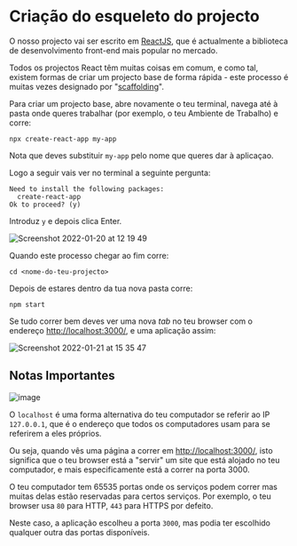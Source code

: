 
# Criação do esqueleto do projecto

O nosso projecto vai ser escrito em [ReactJS](https://reactjs.org/), que é actualmente a biblioteca de desenvolvimento front-end mais popular no mercado.

Todos os projectos React têm muitas coisas em comum, e como tal, existem formas de criar um projecto base de forma rápida - este processo é muitas vezes designado por "[scaffolding](https://en.wikipedia.org/wiki/Scaffold_(programming))".

Para criar um projecto base, abre novamente o teu terminal, navega até à pasta onde queres trabalhar (por exemplo, o teu Ambiente de Trabalho) e corre:

```shell
npx create-react-app my-app
```

Nota que deves substituir `my-app` pelo nome que queres dar à aplicaçao.

Logo a seguir vais ver no terminal a seguinte pergunta:

```
Need to install the following packages:
  create-react-app
Ok to proceed? (y)
```

Introduz `y` e depois clica Enter.

![Screenshot 2022-01-20 at 12 19 49](https://user-images.githubusercontent.com/39055313/150339979-b2e01a93-72c8-4ca0-bb0c-d7502288bd5a.png)

Quando este processo chegar ao fim corre:

```shell
cd <nome-do-teu-projecto>
```

Depois de estares dentro da tua nova pasta corre:

```shell
npm start
```

Se tudo correr bem deves ver uma nova _tab_ no teu browser com o endereço [http://localhost:3000/](http://localhost:3000/), e uma aplicação assim:

![Screenshot 2022-01-21 at 15 35 47](https://user-images.githubusercontent.com/39055313/150554959-f21b7ba2-a618-4770-9534-864c067897d3.png)

## Notas Importantes

![image](https://user-images.githubusercontent.com/39055313/150566529-7eb6c06d-de58-4e58-b06d-b7cb56e8aac1.png)

O `localhost` é uma forma alternativa do teu computador se referir ao IP `127.0.0.1`, que é o endereço que todos os computadores usam para se referirem a eles próprios.

Ou seja, quando vês uma página a correr em [http://localhost:3000/](http://localhost:3000/), isto significa que o teu browser está a "servir" um site que está alojado no teu computador, e mais especificamente está a correr na porta 3000. 

O teu computador tem 65535 portas onde os serviços podem correr mas muitas delas estão reservadas para certos serviços. Por exemplo, o teu browser usa `80` para HTTP, `443` para HTTPS por defeito.

Neste caso, a aplicação escolheu a porta `3000`, mas podia ter escolhido qualquer outra das portas disponíveis.
